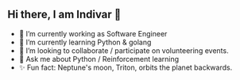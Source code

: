 ## Hi there, I am Indivar 👋

- 🔭 I’m currently working as Software Engineer
- 🌱 I’m currently learning Python & golang
- 👯 I’m looking to collaborate / participate on volunteering events.
- 💬 Ask me about Python / Reinforcement learning
- ✨ Fun fact: Neptune's moon, Triton, orbits the planet backwards. 
<!--
**indiVar0508/indiVar0508** is a ✨ _special_ ✨ repository because its `README.md` (this file) appears on your GitHub profile.

Here are some ideas to get you started:

- 🔭 I’m currently working on ...
- 🌱 I’m currently learning ...
- 👯 I’m looking to collaborate on ...
- 🤔 I’m looking for help with ...
- 💬 Ask me about ...
- 📫 How to reach me: ...
- 😄 Pronouns: ...
- ⚡ Fun fact: ...
-->
